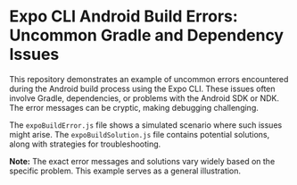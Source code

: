 # Expo CLI Android Build Errors: Uncommon Gradle and Dependency Issues

This repository demonstrates an example of uncommon errors encountered during the Android build process using the Expo CLI. These issues often involve Gradle, dependencies, or problems with the Android SDK or NDK.  The error messages can be cryptic, making debugging challenging.

The `expoBuildError.js` file shows a simulated scenario where such issues might arise.  The `expoBuildSolution.js` file contains potential solutions, along with strategies for troubleshooting.

**Note:** The exact error messages and solutions vary widely based on the specific problem. This example serves as a general illustration.